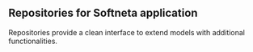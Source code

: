 ## Repositories for Softneta application

Repositories provide a clean interface to extend models with additional functionalities.


